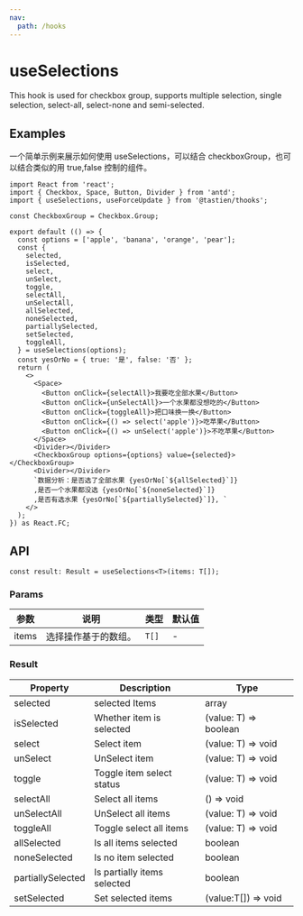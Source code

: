 ```yaml
---
nav:
  path: /hooks
---
```


# useSelections

This hook is used for checkbox group, supports multiple selection, single selection, select-all, select-none and semi-selected.

## Examples

一个简单示例来展示如何使用 useSelections，可以结合 checkboxGroup，也可以结合类似的用 true,false 控制的组件。

```tsx
import React from 'react';
import { Checkbox, Space, Button, Divider } from 'antd';
import { useSelections, useForceUpdate } from '@tastien/thooks';

const CheckboxGroup = Checkbox.Group;

export default (() => {
  const options = ['apple', 'banana', 'orange', 'pear'];
  const {
    selected,
    isSelected,
    select,
    unSelect,
    toggle,
    selectAll,
    unSelectAll,
    allSelected,
    noneSelected,
    partiallySelected,
    setSelected,
    toggleAll,
  } = useSelections(options);
  const yesOrNo = { true: '是', false: '否' };
  return (
    <>
      <Space>
        <Button onClick={selectAll}>我要吃全部水果</Button>
        <Button onClick={unSelectAll}>一个水果都没想吃的</Button>
        <Button onClick={toggleAll}>把口味换一换</Button>
        <Button onClick={() => select('apple')}>吃苹果</Button>
        <Button onClick={() => unSelect('apple')}>不吃苹果</Button>
      </Space>
      <Divider></Divider>
      <CheckboxGroup options={options} value={selected}></CheckboxGroup>
      <Divider></Divider>
      `数据分析：是否选了全部水果 {yesOrNo[`${allSelected}`]}
      ,是否一个水果都没选 {yesOrNo[`${noneSelected}`]}
      ,是否有选水果 {yesOrNo[`${partiallySelected}`]}, `
    </>
  );
}) as React.FC;
```

## API

```tsx | pure
const result: Result = useSelections<T>(items: T[]);
```

### Params

| 参数  | 说明                 | 类型  | 默认值 |
| ----- | -------------------- | ----- | ------ |
| items | 选择操作基于的数组。 | `T[]` | -      |

### Result

| Property          | Description                 | Type                  |
| ----------------- | --------------------------- | --------------------- |
| selected          | selected Items              | array                 |
| isSelected        | Whether item is selected    | (value: T) => boolean |
| select            | Select item                 | (value: T) => void    |
| unSelect          | UnSelect item               | (value: T) => void    |
| toggle            | Toggle item select status   | (value: T) => void    |
| selectAll         | Select all items            | () => void            |
| unSelectAll       | UnSelect all items          | (value: T) => void    |
| toggleAll         | Toggle select all items     | (value: T) => void    |
| allSelected       | Is all items selected       | boolean               |
| noneSelected      | Is no item selected         | boolean               |
| partiallySelected | Is partially items selected | boolean               |
| setSelected       | Set selected items          | (value:T[]) => void   |
